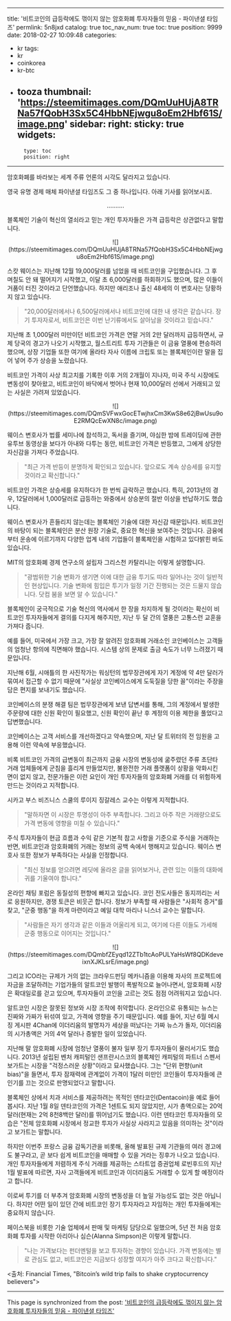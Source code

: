 
---
title: '비트코인의 급등락에도 꺾이지 않는 암호화폐 투자자들의 믿음 - 파이낸셜 타임즈'
permlink: 5n8jxd
catalog: true
toc_nav_num: true
toc: true
position: 9999
date: 2018-02-27 10:09:48
categories:
- kr
tags:
- kr
- coinkorea
- kr-btc
- tooza
thumbnail: 'https://steemitimages.com/DQmUuHUjA8TRNa57fQobH3Sx5C4HbbNEjwgu8oEm2Hbf61S/image.png'
sidebar:
    right:
        sticky: true
widgets:
    -
        type: toc
        position: right
---


암호화폐를 바라보는 세계 주류 언론의 시각도 달라지고 있습니다.  

영국 유명 경제 매체 파이낸셜 타임즈도 그 중 하나입니다.  아래 기사를 읽어보시죠. 

<center>
..........
</center>


블록체인 기술이 혁신의 열쇠라고 믿는 개인 투자자들은 가격 급등락은 상관없다고 말합니다.

<center>
![](https://steemitimages.com/DQmUuHUjA8TRNa57fQobH3Sx5C4HbbNEjwgu8oEm2Hbf61S/image.png)
</center>

스캇 웨이스는 지난해 12월 19,000달러를 넘었을 때 비트코인을 구입했습니다.  그 후 며칠도 안 돼 떨어지기 시작했고, 이달 초 6,000달러를 하회하기도 했으며, 많은 이들이 거품이 터진 것이라고 단언했습니다.  하지만 애리조나 출신 48세의 이 변호사는 당황하지 않고 있습니다. 

>"20,000달러에서나 6,500달러에서나 비트코인에 대한 내 생각은 같습니다.  장기 투자자로서, 비트코인은 이번 난기류에서도 살아남을 것이라고 믿습니다."

지난해 초 1,000달러 미만이던 비트코인 가격은 연말 거의 2만 달러까지 급등하면서, 규제 당국의 경고가 나오기 시작했고, 월스트리트 투자 기관들은 이 금융 열풍에 편승하려 했으며, 상장 기업들 또한 여기에 올라타 자사 이름에 크립토 또는 블록체인이란 말을 집어 넣어 주가 상승을 노렸습니다. 

비트코인 가격이 사상 최고치를 기록한 이후 거의 2개월이 지나자, 미국 주식 시장에도 변동성이 찾아왔고, 비트코인이 바닥에서 벗어나 현재 10,000달러 선에서 거래되고 있는 사실은 가려져 있었습니다.

<center>
![](https://steemitimages.com/DQmSVFwxGocETwjhxCm3KwS8e62jBwUsu9oE2RMQcEwXN8c/image.png)
</center>

웨이스 변호사가 법률 세미나에 참석하고, 독서을 즐기며, 야심한 밤에 트레이딩에 관한 유투브 동영상을 보다가 아내와 다투는 동안, 비트코인 가격은 반등했고, 그에게 상당한 자신감을 가져다 주었습니다.

>"최근 가격 반등이 분명하게 확인되고 있습니다.  앞으로도 계속 상승세를 유지할 것이라고 확신합니다."

비트코인 가격은 상승세를 유지하다가 한 번씩 급락하곤 했습니다.  특히, 2013년의 경우, 12달러에서 1,000달러로 급등하는 와중에서 상승분의 절반 이상을 반납하기도 했습니다. 

웨이스 변호사가 흔들리지 않는데는 블록체인 기술에 대한 자신감 때문입니다.  비트코인의 바탕이 되는 블록체인은 분산 원장 기술로, 중요한 혁신을 보여주는 것입니다.  금융에부터 운송에 이르기까지 다양한 업계 내의 기업들이 블록체인을 시험하고 있다밝힌 바도 있습니다.

MIT의 암호화폐 경제 연구소의 설립자  그리스천 카탈리니는 이렇게 설명합니다.

>"광범위한 기술 변화가 생기면 이에 대한 금융 투기도 따라 일어나는 것이 일반적인 현상입니다. 기술 변화에 힘입은 투기가 일정 기간 진행되는 것은 드물지 않습니다.  닷컴 붐을 보면 알 수 있습니다."

블록체인이 궁극적으로 기술 혁신의 역사에서 한 장을 차지하게 될 것이라는 확신이 비트코인 투자자들에게 결의를 다지게 해주지만, 지난 두 달 간의 열풍은 고통스런 교훈을 가져다 줍니다. 

예를 들어, 미국에서 가장 크고, 가장 잘 알려진 암호화폐 거래소인 코인베이스는 고객들의 엄청난 항의에 직면해야 했습니다.  시스템 상의 문제로 출금 속도가 너무 느려졌기 때문입니다. 

지난해 6월, 시애틀의 한 사진작가는 워싱턴의 법무장관에게 자기 계정에 약 4만 달러가 묶여서 접근할 수 없기 때문에 "사실상 코인베이스에게 도둑질을 당한 꼴"이라는 주장을 담은 편지를 보내기도 했습니다. 

코인베이스의 분쟁 해결 팀은 법무장관에게 보낸 답변서를 통해, 그의 계정에서 발생한 주문량에 대한 신원 확인이 필요했고, 신원 확인이 끝난 후 계정의 이용 제한을 풀었다고 답변했습니다. 

코인베이스는 고객 서비스를 개선하겠다고 약속했으며, 지난 달 트위터의 전 임원을  고용해 이런 약속에 부응했습니다. 

비록 비트코인 가격의 급변동이 최근까지 금융 시장의 변동성에 굶주렸던 주류 초단타 거래 업체들에게 군침을 흘리게 만들었지만, 불완전한 거래 플랫폼이 상황을 악화시킨 면이 없지 않고, 전문가들은 이런 요인이 개인 투자자들의 암호화폐 거래를 더 위험하게 만드는 것이라고 지적합니다. 

시카고 부스 비즈니스 스쿨의 루이지 징갈레스 교수는 이렇게 지적합니다.

>"말하자면 이 시장은 투명성이 아주 부족합니다.  그리고 아주 작은 거래량으로도 가격 변동에 영향을 미칠 수 있습니다."

주식 투자자들이 현금 흐름과 수익 같은 기본적 참고 사항을 기준으로 주식을 거래하는 반면, 비트코인과 암호화폐의 거래는 정보의 공백 속에서 행해지고 있습니다.  웨이스 변호사 또한 정보가 부족하다는 사실을 인정합니다.

>"최신 정보를 얻으려면 레딧에 올라온 글을 읽어보거나, 관련 있는 이들의 대화에 귀를 기울여야 합니다."

온라인 채팅 포럼은 동질성의 편향에 빠지고 있습니다.  코인 전도사들은 동지끼리는 서로 응원하지만, 경쟁 토큰은 비웃곤 합니다.  정보가 부족할 때 사람들은 "사회적 증거"를 찾고, "군중 행동"을 하게 마련이라고 예일 대학 마리나 니스너 교수는 말합니다.

>"사람들은 자기 생각과 같은 이들과 어울리게 되고, 여기에 다른 이들도 가세해 군중 행동으로 이어지는 것입니다."

<center>
![](https://steemitimages.com/DQmbfZEyqd12ZTb1tcAoPULYaHsWf8QDKdeveixnXJKLsrE/image.png)
</center>

그리고 ICO라는 규제가 거의 없는 크라우드펀딩 메카니즘을 이용해 자사의 프로젝트에 자금을 조달하려는 기업가들의 알트코인 발행이 폭발적으로 늘어나면서, 암호화폐 시장은 확대일로를 걷고 있으며, 투자자들이 코인을 고르는 것도 점점 어려워지고 있습니다.

알트코인 시장은 잘못된 정보와 시장 조작에 취약합니다.  온라인으로 유통되는 뉴스는 진짜와 가짜가 뒤섞여 있고, 가격에 영향을 주기 때문입니다.  예를 들어, 지난 6월 메시징 게시판 4Chan에 이더리움의 발명자가 세상을 떠났다는 가짜 뉴스가 돌자, 이더리움의 시가총액은 거의 4억 달러나 증발한 일이 있었습니다. 

지난해 말 암호화폐 시장에 엄청난 열풍이 불자 일부 장기 투자자들이 물러서기도 했습니다. 2013년 설립된 벤처 캐피털인 샌프란시스코의 블록체인 캐피털의 파트너 스펜서 보가트는 시장을 "걱정스러운 상황"이라고 묘사했습니다.  그는 "단위 편향(unit bias)"을 들면서, 투자 잠재력에 관계없이 가격이 1달러 미만인 코인들이 투자자들에 큰 인기를 끄는 것으로 판명되었다고 말합니다. 

블록체인 상에서 치과 서비스를 제공하려는 목적인 덴타코인(Dentacoin)을 예로 들어 봅시다.  지난 1월 8일 덴타코인의 가격은 1센트도 되지 않았지만, 시가 총액으로는 20억 달러(현재는 2억 8천8백만 달러)를 뛰어넘기도 했습니다.  이런 덴타코인 투자자들의 모습은  "전체 암호화폐 시장에서 정교한 투자가 사실상 사라지고 있음을 의미하는 것"이라고 보가트는 말합니다.

하지만 이번주 프랑스 금융 감독기관을 비롯해, 올해 발표된 규제 기관들의 여러 경고에도 불구라고, 곧 보다 쉽게 비트코인을 매매할 수 있을 거라는 징후가 나오고 있습니다.  개인 투자자들에게 저렴하게 주식 거래를 제공하는 스타트업 증권업체 로빈후드의 지난 1월 발표에 따르면, 자사 고객들에게 비트코인과 이더리움도 거래할 수 있게 할 예정이라고 합니다. 

이로써 투기를 더 부추겨 암호화폐 시장의 변동성을 더 높일 가능성도 없는 것은 아닙니다.  하지만 어떤 일이 있던 간에 비트코인 장기 투자자라고 자임하는 개인 투자들에게는 중요하지 않습니다.

페이스북을 비롯한 기술 업체에서 판매 및 마케팅 담당으로 일했으며, 5년 전 처음 암호화폐 투자를 시작한 아리아나 심슨(Alanna Simpson)은 이렇게 말합니다.

>"나는 가격보다는 펀더멘털을 보고 투자하는 경향이 있습니다.  가격 변동에는 별로 관심도 없고, 비트코인은 지금보다 성장할 여지가 아주 크다고 확신합니다."

<출처: Financial Times, "Bitcoin’s wild trip fails to shake cryptocurrency believers">

- - -

This page is synchronized from the post: ['비트코인의 급등락에도 꺾이지 않는 암호화폐 투자자들의 믿음 - 파이낸셜 타임즈'](https://steemit.com/@pius.pius/5n8jxd)

